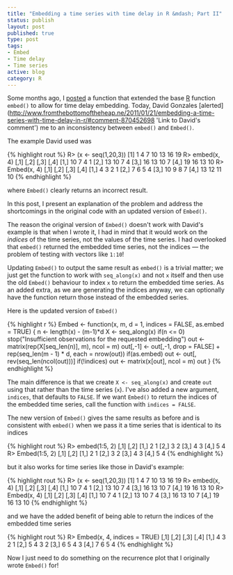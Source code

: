 ```yaml
--- 
title: "Embedding a time series with time delay in R &mdash; Part II"
status: publish
layout: post
published: true
type: post
tags: 
- Embed
- Time delay
- Time series
active: blog
category: R
---
```


Some months ago, I [posted](http://www.fromthebottomoftheheap.ne/2011/01/21/embedding-a-time-series-with-time-delay-in-r/ 'Embedding a time series with time delay in R') a function that extended the base [R](http://www.r-project.org 'R Website') function `embed()` to allow for time delay embedding. Today, David Gonzales [alerted](http://www.fromthebottomoftheheap.ne/2011/01/21/embedding-a-time-series-with-time-delay-in-r/#comment-870452698 'Link to David's comment') me to an inconsistency between `embed()` and `Embed()`.

The example David used was

{% highlight rout %}
R> (x <- seq(1,20,3))
[1]  1  4  7 10 13 16 19
R> embed(x, 4)
     [,1] [,2] [,3] [,4]
[1,]   10    7    4    1
[2,]   13   10    7    4
[3,]   16   13   10    7
[4,]   19   16   13   10
R> Embed(x, 4)
     [,1] [,2] [,3] [,4]
[1,]    4    3    2    1
[2,]    7    6    5    4
[3,]   10    9    8    7
[4,]   13   12   11   10
{% endhighlight %}

where `Embed()` clearly returns an incorrect result.

In this post, I present an explanation of the problem and address the shortcomings in the original code with an updated version of `Embed()`.

The reason the original version of `Embed()` doesn't work with David's example is that when I wrote it, I had in mind that it would work on the *indices* of the time series, not the values of the time series. I had overlooked that `embed()` returned the embedded time series, not the indices &mdash; the problem of testing with
vectors like `1:10`!

Updating `Embed()` to output the same result as `embed()` is a trivial matter; we just get the function to work with `seq_along(x)` and not `x` itself and then use the old `Embed()` behaviour to index `x` to return the embedded time series. As an added extra, as we are generating the indices anyway, we can optionally have the function return those instead of the embedded series.

Here is the updated version of `Embed()`

{% highlight r %}
Embed <- function(x, m, d = 1, indices = FALSE, as.embed = TRUE) {
    n <- length(x) - (m-1)*d
    X <- seq_along(x)
    if(n <= 0)
        stop("Insufficient observations for the requested embedding")
    out <- matrix(rep(X[seq_len(n)], m), ncol = m)
    out[,-1] <- out[,-1, drop = FALSE] +
        rep(seq_len(m - 1) * d, each = nrow(out))
    if(as.embed)
        out <- out[, rev(seq_len(ncol(out)))]
    if(!indices)
        out <- matrix(x[out], ncol = m)
    out
}
{% endhighlight %}

The main difference is that we create `X <- seq_along(x)` and create `out` using that rather than the time series (`x`). I've also added a new argument, `indices`, that defaults to `FALSE`. If we want `Embed()` to return the indices of the embedded time series, call the function with `indices = FALSE`.

The new version of `Embed()` gives the same results as before and is consistent with `embed()` when we pass it a time series that is identical to its indices

{% highlight rout %}
R> embed(1:5, 2)
     [,1] [,2]
[1,]    2    1
[2,]    3    2
[3,]    4    3
[4,]    5    4
R> Embed(1:5, 2)
     [,1] [,2]
[1,]    2    1
[2,]    3    2
[3,]    4    3
[4,]    5    4
{% endhighlight %}

but it also works for time series like those in David's example:

{% highlight rout %}
R> (x <- seq(1,20,3))
[1]  1  4  7 10 13 16 19
R> embed(x, 4)
     [,1] [,2] [,3] [,4]
[1,]   10    7    4    1
[2,]   13   10    7    4
[3,]   16   13   10    7
[4,]   19   16   13   10
R> Embed(x, 4)
     [,1] [,2] [,3] [,4]
[1,]   10    7    4    1
[2,]   13   10    7    4
[3,]   16   13   10    7
[4,]   19   16   13   10
{% endhighlight %}

and we have the added benefit of being able to return the indices of the embedded time series

{% highlight rout %}
R> Embed(x, 4, indices = TRUE)
     [,1] [,2] [,3] [,4]
[1,]    4    3    2    1
[2,]    5    4    3    2
[3,]    6    5    4    3
[4,]    7    6    5    4
{% endhighlight %}

Now I just need to do something on the recurrence plot that I originally wrote `Embed()` for!

